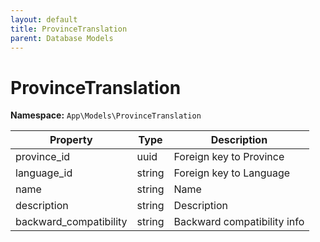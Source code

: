 ```yaml
---
layout: default
title: ProvinceTranslation
parent: Database Models
---
```

# ProvinceTranslation

**Namespace:** `App\Models\ProvinceTranslation`

| Property               | Type   | Description                 |
| ---------------------- | ------ | --------------------------- |
| province_id            | uuid   | Foreign key to Province     |
| language_id            | string | Foreign key to Language     |
| name                   | string | Name                        |
| description            | string | Description                 |
| backward_compatibility | string | Backward compatibility info |
